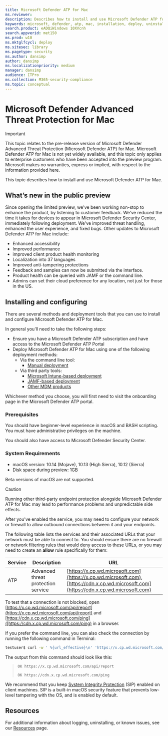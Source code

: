 ```yaml
---
title: Microsoft Defender ATP for Mac
ms.reviewer: 
description: Describes how to install and use Microsoft Defender ATP for Mac.
keywords: microsoft, defender, atp, mac, installation, deploy, uninstallation, intune, jamf, macos, mojave, high sierra, sierra
search.product: eADQiWindows 10XVcnh
search.appverid: met150
ms.prod: w10
ms.mktglfcycl: deploy
ms.sitesec: library
ms.pagetype: security
ms.author: dansimp
author: dansimp
ms.localizationpriority: medium
manager: dansimp
audience: ITPro
ms.collection: M365-security-compliance 
ms.topic: conceptual
---
```


# Microsoft Defender Advanced Threat Protection for Mac

>[!IMPORTANT]
>This topic relates to the pre-release version of Microsoft Defender Advanced Threat Protection (Microsoft Defender ATP) for Mac. Microsoft Defender ATP for Mac is not yet widely available, and this topic only applies to enterprise customers who have been accepted into the preview program. Microsoft makes no warranties, express or implied, with respect to the information provided here.

This topic describes how to install and use Microsoft Defender ATP for Mac.

## What’s new in the public preview

Since opening the limited preview, we've been working non-stop to enhance the product, by listening to customer feedback. We've reduced the time it takes for devices to appear in Microsoft Defender Security Center, immediately following deployment. We've improved threat handling, enhanced the user experience, and fixed bugs. Other updates to Microsoft Defender ATP for Mac include:

- Enhanced accessibility
- Improved performance
- improved client product health monitoring
- Localization into 37 languages
- Improved anti-tampering protections
- Feedback and samples can now be submitted via the interface.
- Product health can be queried with JAMF or the command line.
- Admins can set their cloud preference for any location, not just for those in the US.

## Installing and configuring

There are several methods and deployment tools that you can use to install and configure Microsoft Defender ATP for Mac.

In general you'll need to take the following steps:

- Ensure you have a Microsoft Defender ATP subscription and have access to the Microsoft Defender ATP Portal
- Deploy Microsoft Defender ATP for Mac using one of the following deployment methods:
  - Via the command line tool:
    - [Manual deployment](microsoft-defender-atp-mac-install-manually.md)
  - Via third party tools:
    - [Microsoft Intune-based deployment](microsoft-defender-atp-mac-install-with-intune.md)
    - [JAMF-based deployment](microsoft-defender-atp-mac-install-with-jamf.md)
    - [Other MDM products](microsoft-defender-atp-mac-install-with-other-mdm.md)

Whichever method you choose, you will first need to visit the onboarding page in the Microsoft Defender ATP portal.

### Prerequisites

You should have beginner-level experience in macOS and BASH scripting. You must have administrative privileges on the machine.

You should also have access to Microsoft Defender Security Center.

### System Requirements

- macOS version: 10.14 (Mojave), 10.13 (High Sierra), 10.12 (Sierra)
- Disk space during preview: 1GB

Beta versions of macOS are not supported.

> [!CAUTION]
> Running other third-party endpoint protection alongside Microsoft Defender ATP for Mac may lead to performance problems and unpredictable side effects.

After you've enabled the service, you may need to configure your network or firewall to allow outbound connections between it and your endpoints.

The following table lists the services and their associated URLs that your network must be able to connect to. You should ensure there are no firewall or network filtering rules that would deny access to these URLs, or you may need to create an **allow** rule specifically for them:

| Service        | Description                          | URL                                                                  |
| -------------- | ------------------------------------ | -------------------------------------------------------------------- |
| ATP            | Advanced threat protection service   | [https://x.cp.wd.microsoft.com](https://x.cp.wd.microsoft.com), [https://cdn.x.cp.wd.microsoft.com](https://cdn.x.cp.wd.microsoft.com) |

To test that a connection is not blocked, open [https://x.cp.wd.microsoft.com/api/report](https://x.cp.wd.microsoft.com/api/report) and [https://cdn.x.cp.wd.microsoft.com/ping]([https://cdn.x.cp.wd.microsoft.com/ping) in a browser.

If you prefer the command line, you can also check the connection by running the following command in Terminal:

```bash
testuser$ curl -w ' %{url_effective}\n' 'https://x.cp.wd.microsoft.com/api/report' 'https://cdn.x.cp.wd.microsoft.com/ping'
```

The output from this command should look like this:

> `OK https://x.cp.wd.microsoft.com/api/report`
>
> `OK https://cdn.x.cp.wd.microsoft.com/ping`


We recommend that you keep [System Integrity Protection](https://support.apple.com/en-us/HT204899) (SIP) enabled on client machines. SIP is a built-in macOS security feature that prevents low-level tampering with the OS, and is enabled by default.

## Resources

For additional information about logging, uninstalling, or known issues, see our [Resources](microsoft-defender-atp-mac-resources.md) page.
